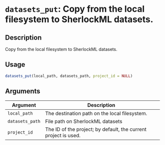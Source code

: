 # `datasets_put`: Copy from the local filesystem to SherlockML datasets.

## Description


 Copy from the local filesystem to SherlockML datasets.


## Usage

```r
datasets_put(local_path, datasets_path, project_id = NULL)
```


## Arguments

Argument      |Description
------------- |----------------
```local_path```     |     The destination path on the local filesystem.
```datasets_path```     |     File path on SherlockML datasets
```project_id```     |     The ID of the project; by default, the current project is used.

